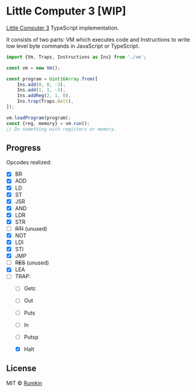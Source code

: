 # Little Computer 3 [WIP]

[Little Computer 3](https://en.wikipedia.org/wiki/LC-3) TypeScript implementation.

It consists of two parts: VM which executes code and Instructions to write
low level byte commands in JavaScript or TypeScript.

```javascript
import {Vm, Traps, Instructions as Ins} from './vm';

const vm = new Vm();

const program = Uint16Array.from([
    Ins.add(0, 0, -3),
    Ins.add(1, 1, -3),
    Ins.addReg(2, 1, 0),
    Ins.trap(Traps.Halt),
]);

vm.loadProgram(program);
const {reg, memory} = vm.run();
// Do something with registers or memory.
```

## Progress

Opcodes realized:

- [x] BR
- [x] ADD
- [x] LD
- [x] ST
- [x] JSR
- [x] AND
- [x] LDR
- [x] STR
- [ ] ~~RTI~~ (unused)
- [x] NOT
- [x] LDI
- [x] STI
- [x] JMP
- [ ] ~~RES~~ (unused)
- [x] LEA
- [ ] TRAP:
    - [ ] Getc
    - [ ] Out
    - [ ] Puts
    - [ ] In
    - [ ] Putsp
    - [x] Halt


## License

MIT © [Rumkin](https://rumk.in)
